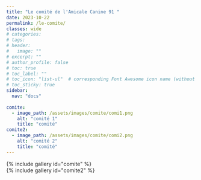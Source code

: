 ```yaml
---
title: "Le comité de l'Amicale Canine 91 "
date: 2023-10-22
permalink: /le-comite/
classes: wide
# categories: 
# tags: 
# header:
#   image: ""
# excerpt: ""
# author_profile: false
# toc: true
# toc_label: ""
# toc_icon: "list-ul"  # corresponding Font Awesome icon name (without fa prefix)
# toc_sticky: true
sidebar:
  nav: "docs"
  
comite:
  - image_path: /assets/images/comite/comi1.png
    alt: "comité 1"
    title: "comité"
comite2:
  - image_path: /assets/images/comite/comi2.png
    alt: "comité 2"
    title: "comité"
---
```


{% include gallery id="comite" %}
<br>
{% include gallery id="comite2" %}

